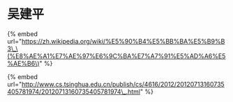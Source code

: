 # 吴建平

{% embed url="https://zh.wikipedia.org/wiki/%E5%90%B4%E5%BB%BA%E5%B9%B3\_\(%E8%AE%A1%E7%AE%97%E6%9C%BA%E7%A7%91%E5%AD%A6%E5%AE%B6\)" %}

{% embed url="http://www.cs.tsinghua.edu.cn/publish/cs/4616/2012/20120713160735405781974/20120713160735405781974\_.html" %}



